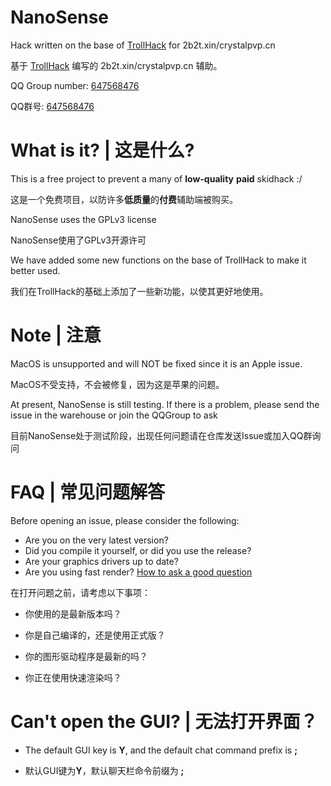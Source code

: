 # NanoSense
Hack written on the base of [TrollHack](https://github.com/Luna5ama/TrollHack) for 2b2t.xin/crystalpvp.cn

基于 [TrollHack](https://github.com/Luna5ama/TrollHack) 编写的 2b2t.xin/crystalpvp.cn 辅助。

QQ Group number: [647568476](https://jq.qq.com/?_wv=1027&k=tgBjNWLS)

QQ群号: [647568476](https://jq.qq.com/?_wv=1027&k=tgBjNWLS)

# What is it? | 这是什么?

This is a free project to prevent a many of **low-quality** **paid** skidhack :/

这是一个免费项目，以防许多**低质量**的**付费**辅助端被购买。

NanoSense uses the GPLv3 license

NanoSense使用了GPLv3开源许可

We have added some new functions on the base of TrollHack to make it better used.

我们在TrollHack的基础上添加了一些新功能，以使其更好地使用。


# Note | 注意
MacOS is unsupported and will NOT be fixed since it is an Apple issue.

MacOS不受支持，不会被修复，因为这是苹果的问题。

At present, NanoSense is still testing. If there is a problem, please send the issue in the warehouse or join the QQGroup to ask

目前NanoSense处于测试阶段，出现任何问题请在仓库发送Issue或加入QQ群询问


# FAQ | 常见问题解答
Before opening an issue, please consider the following:  
- Are you on the very latest version?
- Did you compile it yourself, or did you use the release?
- Are your graphics drivers up to date?
- Are you using fast render?  [How to ask a good question](https://stackoverflow.com/help/how-to-ask)

在打开问题之前，请考虑以下事项：

- 你使用的是最新版本吗？

- 你是自己编译的，还是使用正式版？

- 你的图形驱动程序是最新的吗？

- 你正在使用快速渲染吗？

# Can't open the GUI? | 无法打开界面？
- The default GUI key is **Y**, and the default chat command prefix is **;**


- 默认GUI键为**Y**，默认聊天栏命令前缀为 **;** 
